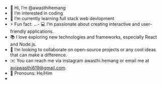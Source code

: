 - 👋 Hi, I’m @awasthihemang
- 👀 I’m interested in coding
- 🌱 I’m currently learning full stack web devlopment
- ⚡ Fun fact: ...- 💻 I’m passionate about creating interactive and user-friendly applications.
- 📚 I love exploring new technologies and frameworks, especially React and Node.js.
- 🤝 I’m looking to collaborate on open-source projects or any cool ideas that can make a difference.
- ✉️ You can reach me via instagram awasthi.hemang or email me at aviawasthi619@gmail.com.
- 🌈 Pronouns: He/Him
- 
<!---
awasthihemang/awasthihemang is a ✨ special ✨ repository because its `README.md` (this file) appears on your GitHub profile.
You can click the Preview link to take a look at your changes.
--->
